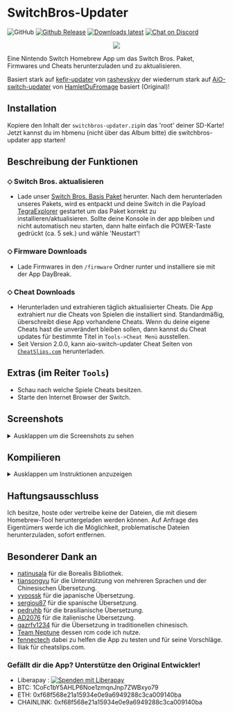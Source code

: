 # SwitchBros-Updater
<img alt="GitHub" src="https://img.shields.io/github/license/Switch-Bros/switchbros-updater?label=Lizenz&style=plastic"> [![Github Release](https://img.shields.io/github/v/release/Switch-Bros/switchbros-updater?label=Aktuelle%20Version&style=plastic)](https://github.com/Switch-Bros/switchbros-updater) [![Downloads latest](https://img.shields.io/github/downloads/Switch-Bros/switchbros-updater/total?label=Alle%20Downloads&style=plastic)](https://github.com/Switch-Bros/switchbros-updater/releases/tag/2.21.4-SB) [![Chat on Discord](https://img.shields.io/discord/322458533880659969?label=SB%20Discord&style=plastic)](https://discord.com/invite/switchbros)

<p align="center">
<img src = "https://i.imgur.com/R2NRQ1g.jpg"\><br>
</p>

Eine Nintendo Switch Homebrew App um das Switch Bros. Paket, Firmwares und Cheats herunterzuladen und zu aktualisieren.

Basiert stark auf [kefir-updater](https://github.com/rashevskyv/kefir-updater) von [rashevskyv](https://github.com/rashevskyv) der wiederrum stark auf [AiO-switch-updater](https://github.com/HamletDuFromage/aio-switch-updater) von [HamletDuFromage](https://github.com/HamletDuFromage) basiert (Original)!

## Installation
Kopiere den Inhalt der `switchbros-updater.zip`in das 'root' deiner SD-Karte!
Jetzt kannst du im hbmenu (nicht über das Album bitte) die switchbros-updater app starten! 

## Beschreibung der Funktionen
### ⬦ Switch Bros. aktualisieren
- Lade unser [Switch Bros. Basis Paket](https://github.com/Switch-Bros/Switch-Bros.-Pack/releases/tag/1.1.0) herunter. Nach dem herunterladen unseres Pakets, wird es entpackt und deine Switch in die Payload [TegraExplorer](https://github.com/suchmememanyskill/TegraExplorer/releases/) gestartet um das Paket korrekt zu installieren/aktualisieren.
Sollte deine Konsole in der app bleiben und nicht automatisch neu starten, dann halte einfach die POWER-Taste gedrückt (ca. 5 sek.) und wähle 'Neustart'!

### ⬦ Firmware Downloads
- Lade Firmwares in den `/firmware` Ordner runter und installiere sie mit der App DayBreak.

### ⬦ Cheat Downloads
- Herunterladen und extrahieren täglich aktualisierter Cheats. Die App extrahiert nur die Cheats von Spielen die installiert sind. Standardmäßig, überschreibt diese App vorhandene Cheats. Wenn du deine eigene Cheats hast die unverändert bleiben sollen, dann kannst du Cheat updates für bestimmte Titel in `Tools->Cheat Menü` ausstellen.
- Seit Version 2.0.0, kann aio-switch-updater Cheat Seiten von  [`CheatSlips.com`](https://www.cheatslips.com/) herunterladen. 

## Extras (im Reiter `Tools`)
- Schau nach welche Spiele Cheats besitzen.
- Starte den Internet Browser der Switch.

## Screenshots
<details><summary>Ausklappen um die Screenshots zu sehen</summary>
  
![1](https://user-images.githubusercontent.com/13203024/209908913-be40876e-dbfd-4719-9341-880128932374.jpg)
![2](https://user-images.githubusercontent.com/13203024/209908959-937e87c9-7f2f-40ad-b7c6-78e4ef7b9afc.jpg)
![3](https://user-images.githubusercontent.com/13203024/209908962-de5b431f-6cc8-46da-a35a-d1b1c4f52b35.jpg)
![4](https://user-images.githubusercontent.com/13203024/209908967-599ef915-6f67-4895-a418-d4240ae1a3e7.jpg)
![5](https://user-images.githubusercontent.com/13203024/209908975-091ef5b5-43f3-403d-afc4-5ad0090b2e00.jpg)
![6](https://user-images.githubusercontent.com/13203024/209908978-41e2c7ad-53ba-4449-8d40-c8e143d8d23f.jpg)

</details>

## Kompilieren

<details><summary>Ausklappen um Instruktionen anzuzeigen</summary>

Du musst devkitPro und devkitARM installiert haben um dieses Projekt zu kompilieren.

Installiere die benötigten Zusatzmodule:
```bash
$ sudo (dkp-)pacman -Sy
```
```bash
$ sudo (dkp-)pacman -S  switch-glfw \
                        switch-curl \
                        switch-glad \
                        switch-glm \
                        switch-mbedtls \
                        switch-zlib
```
Use [`switch-ex-curl`](https://github.com/eXhumer/switch-ex-curl) instead of `switch-curl` to use this app with an invalid SSL certificate.

Use portlibs and build with libnx provided in this repository

Repository klonen
```bash
$ git clone --recursive https://github.com/Switch-Bros/TegraExplorer
$ git clone --recursive https://github.com/Switch-Bros/switchbros-updater
$ cd switchbros-updater
```

Kompilieren 
```bash
$ export DEVKITPRO=/opt/devkitpro
$ export DEVKITARM=/opt/devkitpro/devkitARM
$ export DEVKITPPC=/opt/devkitpro/devkitPPC

$ cd sbu-forwarder
$ make -j
$ cd ..
$ make -j
```

</details>

## Haftungsausschluss
Ich besitze, hoste oder vertreibe keine der Dateien, die mit diesem Homebrew-Tool heruntergeladen werden können. Auf Anfrage des Eigentümers werde ich die Möglichkeit, problematische Dateien herunterzuladen, sofort entfernen.

## Besonderer Dank an
- [natinusala](https://github.com/natinusala) für die Borealis Bibliothek.
- [tiansongyu](https://github.com/tiansongyu) für die Unterstützung von mehreren Sprachen und der Chinesischen Übersetzung.
- [yyoossk](https://github.com/yyoossk) für die japanische Übersetzung.
- [sergiou87](https://github.com/sergiou87) für die spanische Übersetzung.
- [pedruhb](https://github.com/pedruhb) für die brasilianische Übersetzung.
- [AD2076](https://github.com/AD2076) für die italienische Übersetzung.
- [qazrfv1234](https://github.com/qazrfv1234) für die Übersetzung in traditionellen chinesisch.
- [Team Neptune](https://github.com/Team-Neptune) dessen rcm code ich nutze.
- [fennectech](https://github.com/fennectech) dabei zu helfen die App zu testen und für seine Vorschläge.
- Iliak für cheatslips.com.

### Gefällt dir die App? Unterstütze den Original Entwickler!
- Liberapay : <a href="https://liberapay.com/HamletDuFromage/donate"><img alt="Spenden mit Liberapay" src="https://liberapay.com/assets/widgets/donate.svg"></a>
- BTC: 1CoFc1bY5AHLP6Noe1zmqnJnp7ZWBxyo79
- ETH: 0xf68f568e21a15934e0e9a6949288c3ca009140ba
- CHAINLINK: 0xf68f568e21a15934e0e9a6949288c3ca009140ba
